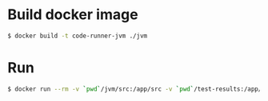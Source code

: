 # Build docker image

```bash
$ docker build -t code-runner-jvm ./jvm
```

# Run

```bash
$ docker run --rm -v `pwd`/jvm/src:/app/src -v `pwd`/test-results:/app/build/test-results code-runner-jvm
```
